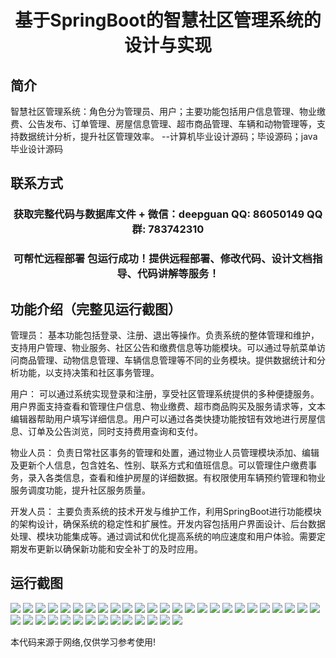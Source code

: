 <p><h1 align="center">基于SpringBoot的智慧社区管理系统的设计与实现</h1></p>

## 简介
智慧社区管理系统：角色分为管理员、用户；主要功能包括用户信息管理、物业缴费、公告发布、订单管理、房屋信息管理、超市商品管理、车辆和动物管理等，支持数据统计分析，提升社区管理效率。    --计算机毕业设计源码；毕设源码；java毕业设计源码


## 联系方式
<p><h3 align="center">获取完整代码与数据库文件 + 微信：deepguan QQ: 86050149 QQ群: 783742310</h3></p>
<p><h3 align="center">可帮忙远程部署 包运行成功！提供远程部署、修改代码、设计文档指导、代码讲解等服务！</h3></p>

## 功能介绍（完整见运行截图）
管理员： 基本功能包括登录、注册、退出等操作。负责系统的整体管理和维护，支持用户管理、物业服务、社区公告和缴费信息等功能模块。可以通过导航菜单访问商品管理、动物信息管理、车辆信息管理等不同的业务模块。提供数据统计和分析功能，以支持决策和社区事务管理。

用户： 可以通过系统实现登录和注册，享受社区管理系统提供的多种便捷服务。用户界面支持查看和管理住户信息、物业缴费、超市商品购买及服务请求等，文本编辑器帮助用户填写详细信息。用户可以通过各类快捷功能按钮有效地进行房屋信息、订单及公告浏览，同时支持费用查询和支付。

物业人员： 负责日常社区事务的管理和处置，通过物业人员管理模块添加、编辑及更新个人信息，包含姓名、性别、联系方式和值班信息。可以管理住户缴费事务，录入各类信息，查看和维护房屋的详细数据。有权限使用车辆预约管理和物业服务调度功能，提升社区服务质量。

开发人员： 主要负责系统的技术开发与维护工作，利用SpringBoot进行功能模块的架构设计，确保系统的稳定性和扩展性。开发内容包括用户界面设计、后台数据处理、模块功能集成等。通过调试和优化提高系统的响应速度和用户体验。需要定期发布更新以确保新功能和安全补丁的及时应用。


## 运行截图
![](https://bs-1329754181.cos.ap-shanghai.myqcloud.com/spring/SmartCommunityManagementSystemDesignAndImplementation/img/001.jpg)
![](https://bs-1329754181.cos.ap-shanghai.myqcloud.com/spring/SmartCommunityManagementSystemDesignAndImplementation/img/002.jpg)
![](https://bs-1329754181.cos.ap-shanghai.myqcloud.com/spring/SmartCommunityManagementSystemDesignAndImplementation/img/003.jpg)
![](https://bs-1329754181.cos.ap-shanghai.myqcloud.com/spring/SmartCommunityManagementSystemDesignAndImplementation/img/004.jpg)
![](https://bs-1329754181.cos.ap-shanghai.myqcloud.com/spring/SmartCommunityManagementSystemDesignAndImplementation/img/005.jpg)
![](https://bs-1329754181.cos.ap-shanghai.myqcloud.com/spring/SmartCommunityManagementSystemDesignAndImplementation/img/006.jpg)
![](https://bs-1329754181.cos.ap-shanghai.myqcloud.com/spring/SmartCommunityManagementSystemDesignAndImplementation/img/007.jpg)
![](https://bs-1329754181.cos.ap-shanghai.myqcloud.com/spring/SmartCommunityManagementSystemDesignAndImplementation/img/008.jpg)
![](https://bs-1329754181.cos.ap-shanghai.myqcloud.com/spring/SmartCommunityManagementSystemDesignAndImplementation/img/009.jpg)
![](https://bs-1329754181.cos.ap-shanghai.myqcloud.com/spring/SmartCommunityManagementSystemDesignAndImplementation/img/010.jpg)
![](https://bs-1329754181.cos.ap-shanghai.myqcloud.com/spring/SmartCommunityManagementSystemDesignAndImplementation/img/011.jpg)
![](https://bs-1329754181.cos.ap-shanghai.myqcloud.com/spring/SmartCommunityManagementSystemDesignAndImplementation/img/012.jpg)
![](https://bs-1329754181.cos.ap-shanghai.myqcloud.com/spring/SmartCommunityManagementSystemDesignAndImplementation/img/013.jpg)
![](https://bs-1329754181.cos.ap-shanghai.myqcloud.com/spring/SmartCommunityManagementSystemDesignAndImplementation/img/014.jpg)
![](https://bs-1329754181.cos.ap-shanghai.myqcloud.com/spring/SmartCommunityManagementSystemDesignAndImplementation/img/015.jpg)
![](https://bs-1329754181.cos.ap-shanghai.myqcloud.com/spring/SmartCommunityManagementSystemDesignAndImplementation/img/016.jpg)
![](https://bs-1329754181.cos.ap-shanghai.myqcloud.com/spring/SmartCommunityManagementSystemDesignAndImplementation/img/017.jpg)
![](https://bs-1329754181.cos.ap-shanghai.myqcloud.com/spring/SmartCommunityManagementSystemDesignAndImplementation/img/018.jpg)
![](https://bs-1329754181.cos.ap-shanghai.myqcloud.com/spring/SmartCommunityManagementSystemDesignAndImplementation/img/019.jpg)
![](https://bs-1329754181.cos.ap-shanghai.myqcloud.com/spring/SmartCommunityManagementSystemDesignAndImplementation/img/020.jpg)
![](https://bs-1329754181.cos.ap-shanghai.myqcloud.com/spring/SmartCommunityManagementSystemDesignAndImplementation/img/021.jpg)
![](https://bs-1329754181.cos.ap-shanghai.myqcloud.com/spring/SmartCommunityManagementSystemDesignAndImplementation/img/022.jpg)
![](https://bs-1329754181.cos.ap-shanghai.myqcloud.com/spring/SmartCommunityManagementSystemDesignAndImplementation/img/023.jpg)
![](https://bs-1329754181.cos.ap-shanghai.myqcloud.com/spring/SmartCommunityManagementSystemDesignAndImplementation/img/024.jpg)
![](https://bs-1329754181.cos.ap-shanghai.myqcloud.com/spring/SmartCommunityManagementSystemDesignAndImplementation/img/025.jpg)
![](https://bs-1329754181.cos.ap-shanghai.myqcloud.com/spring/SmartCommunityManagementSystemDesignAndImplementation/img/026.jpg)
![](https://bs-1329754181.cos.ap-shanghai.myqcloud.com/spring/SmartCommunityManagementSystemDesignAndImplementation/img/027.jpg)
![](https://bs-1329754181.cos.ap-shanghai.myqcloud.com/spring/SmartCommunityManagementSystemDesignAndImplementation/img/028.jpg)
![](https://bs-1329754181.cos.ap-shanghai.myqcloud.com/spring/SmartCommunityManagementSystemDesignAndImplementation/img/029.jpg)
![](https://bs-1329754181.cos.ap-shanghai.myqcloud.com/spring/SmartCommunityManagementSystemDesignAndImplementation/img/030.jpg)
![](https://bs-1329754181.cos.ap-shanghai.myqcloud.com/spring/SmartCommunityManagementSystemDesignAndImplementation/img/031.jpg)
![](https://bs-1329754181.cos.ap-shanghai.myqcloud.com/spring/SmartCommunityManagementSystemDesignAndImplementation/img/032.jpg)
![](https://bs-1329754181.cos.ap-shanghai.myqcloud.com/spring/SmartCommunityManagementSystemDesignAndImplementation/img/033.jpg)
![](https://bs-1329754181.cos.ap-shanghai.myqcloud.com/spring/SmartCommunityManagementSystemDesignAndImplementation/img/034.jpg)
![](https://bs-1329754181.cos.ap-shanghai.myqcloud.com/spring/SmartCommunityManagementSystemDesignAndImplementation/img/035.jpg)
![](https://bs-1329754181.cos.ap-shanghai.myqcloud.com/spring/SmartCommunityManagementSystemDesignAndImplementation/img/036.jpg)
![](https://bs-1329754181.cos.ap-shanghai.myqcloud.com/spring/SmartCommunityManagementSystemDesignAndImplementation/img/037.jpg)
![](https://bs-1329754181.cos.ap-shanghai.myqcloud.com/spring/SmartCommunityManagementSystemDesignAndImplementation/img/038.jpg)
![](https://bs-1329754181.cos.ap-shanghai.myqcloud.com/spring/SmartCommunityManagementSystemDesignAndImplementation/img/039.jpg)

<p>本代码来源于网络,仅供学习参考使用!</p>
